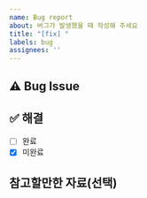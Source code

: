 ```yaml
---
name: Bug report
about: 버그가 발생했을 때 작성해 주세요
title: "[fix] "
labels: bug
assignees: ''
---
```


## ⚠️ Bug Issue

>

## ✅ 해결

- [ ] 완료
- [x] 미완료

## 참고할만한 자료(선택)
